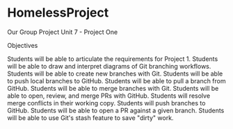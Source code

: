 # HomelessProject
Our Group Project
Unit 7 - Project One

Objectives

Students will be able to articulate the requirements for Project 1.
Students will be able to draw and interpret diagrams of Git branching workflows.
Students will be able to create new branches with Git.
Students will be able to push local branches to GitHub.
Students will be able to pull a branch from GitHub.
Students will be able to merge branches with Git.
Students will be able to open, review, and merge PRs with GitHub.
Students will resolve merge conflicts in their working copy.
Students will push branches to GitHub.
Students will be able to open a PR against a given branch.
Students will be able to use Git's stash feature to save "dirty" work.
